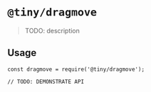 # `@tiny/dragmove`

> TODO: description

## Usage

```
const dragmove = require('@tiny/dragmove');

// TODO: DEMONSTRATE API
```
